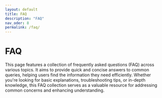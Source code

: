 ```yaml
---
layout: default
title: FAQ
description: "FAQ"
nav_oder: 8
permalink: /faq/
---
```


# FAQ
This page features a collection of frequently asked questions (FAQ) across various topics. It aims to provide quick and concise answers to common queries, helping users find the information they need efficiently. Whether you're looking for basic explanations, troubleshooting tips, or in-depth knowledge, this FAQ collection serves as a valuable resource for addressing common concerns and enhancing understanding.